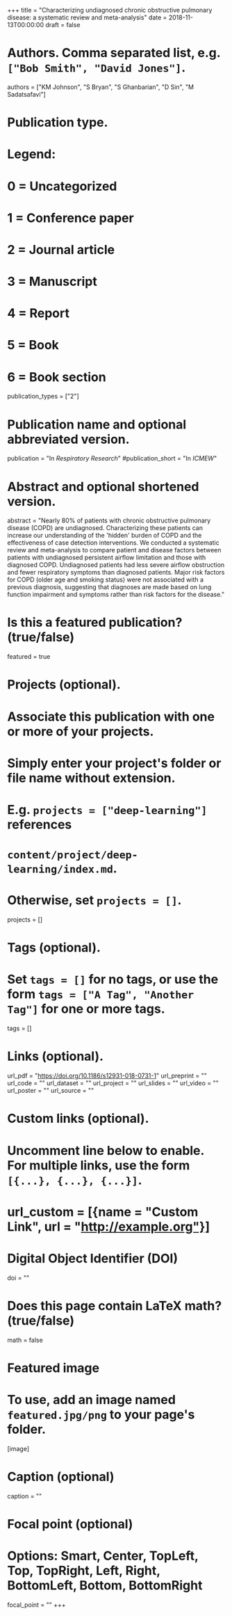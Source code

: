 +++
title = "Characterizing undiagnosed chronic obstructive pulmonary disease: a systematic review and meta-analysis"
date = 2018-11-13T00:00:00
draft = false

# Authors. Comma separated list, e.g. `["Bob Smith", "David Jones"]`.
authors = ["KM Johnson", "S Bryan", "S Ghanbarian", "D Sin", "M Sadatsafavi"]

# Publication type.
# Legend:
# 0 = Uncategorized
# 1 = Conference paper
# 2 = Journal article
# 3 = Manuscript
# 4 = Report
# 5 = Book
# 6 = Book section
publication_types = ["2"]

# Publication name and optional abbreviated version.
publication = "In *Respiratory Research*"
#publication_short = "In *ICMEW*"

# Abstract and optional shortened version.
abstract = "Nearly 80% of patients with chronic obstructive pulmonary disease (COPD) are undiagnosed. Characterizing these patients can increase our understanding of the 'hidden' burden of COPD and the effectiveness of case detection interventions. We conducted a systematic review and meta-analysis to compare patient and disease factors between patients with undiagnosed persistent airflow limitation and those with diagnosed COPD. Undiagnosed patients had less severe airflow obstruction and fewer respiratory symptoms than diagnosed patients. Major risk factors for COPD (older age and smoking status) were not associated with a previous diagnosis, suggesting that diagnoses are made based on lung function impairment and symptoms rather than risk factors for the disease."

# Is this a featured publication? (true/false)
featured = true

# Projects (optional).
#   Associate this publication with one or more of your projects.
#   Simply enter your project's folder or file name without extension.
#   E.g. `projects = ["deep-learning"]` references 
#   `content/project/deep-learning/index.md`.
#   Otherwise, set `projects = []`.
projects = []

# Tags (optional).
#   Set `tags = []` for no tags, or use the form `tags = ["A Tag", "Another Tag"]` for one or more tags.
tags = []

# Links (optional).
url_pdf = "https://doi.org/10.1186/s12931-018-0731-1"
url_preprint = ""
url_code = ""
url_dataset = ""
url_project = ""
url_slides = ""
url_video = ""
url_poster = ""
url_source = ""

# Custom links (optional).
#   Uncomment line below to enable. For multiple links, use the form `[{...}, {...}, {...}]`.
# url_custom = [{name = "Custom Link", url = "http://example.org"}]

# Digital Object Identifier (DOI)
doi = ""

# Does this page contain LaTeX math? (true/false)
math = false

# Featured image
# To use, add an image named `featured.jpg/png` to your page's folder. 
[image]
  # Caption (optional)
  caption = ""

  # Focal point (optional)
  # Options: Smart, Center, TopLeft, Top, TopRight, Left, Right, BottomLeft, Bottom, BottomRight
  focal_point = ""
+++

